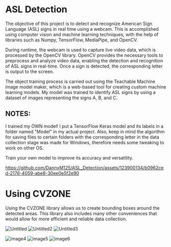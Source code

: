 # ASL Detection
The objective of this project is to detect and recognize American Sign Language (ASL) signs in real time using a webcam. This is accomplished using computer vision and machine learning techniques, with the help of libraries such as Numpy, TensorFlow, MediaPipe, and OpenCV.

During runtime, the webcam is used to capture live video data, which is processed by the OpenCV library. OpenCV provides the necessary tools to preprocess and analyze video data, enabling the detection and recognition of ASL signs in real-time. Once a sign is detected, the corresponding letter is output to the screen.

The object training process is carried out using the Teachable Machine image model maker, which is a web-based tool for creating custom machine learning models. My model was trained to identify ASL signs by using a dataset of images representing the signs A, B, and C.

## NOTES:

I trained my OWN model! I put a TensorFlow Keras model and its labels in a folder named "Model" in my actual project. Also, keep in mind the algorithm for saving files to certain folders with the corresponding letter in the data collection stage was made for Windows, therefore needs some tweaking to work on other OS.

Train your own model to improve its accuracy and versatility.



https://github.com/DannyM125/ASL_Detection/assets/123900134/b0962ced-2176-4059-abe8-30ee0e5f2e90


# Using CVZONE
Using the CVZONE library allows us to create bounding boxes around the detected areas. This library also includes many other conveniences that would allow for more efficient and reliable data collection.

![Untitled](https://github.com/DannyM125/ASL_Detection/assets/123900134/1df6edd1-524f-4df9-b8f7-5488bf18f846)
![Untitled2](https://github.com/DannyM125/ASL_Detection/assets/123900134/d0d73dd8-7d53-45e7-9386-6f8fba8479be)
![Untitled3](https://github.com/DannyM125/ASL_Detection/assets/123900134/1578e31a-5ad2-4987-acad-06a67908e480)


![image4](https://github.com/DannyM125/ASL_Detection/assets/123900134/d0caeca4-79f9-4c51-a195-2aeeae33fd8b)
![image5](https://github.com/DannyM125/ASL_Detection/assets/123900134/aa3951a2-fb2a-4d93-83b5-ac426230fc10)
![image6](https://github.com/DannyM125/ASL_Detection/assets/123900134/80557100-5ee5-4081-9269-a8599a3b80ca)
